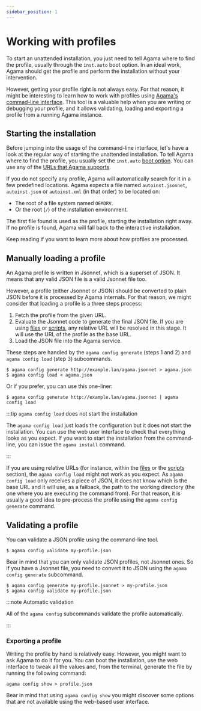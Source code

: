 ```yaml
---
sidebar_position: 1
---
```


# Working with profiles

To start an unattended installation, you just need to tell Agama where to find the profile, usually
through the `inst.auto` boot option. In an ideal work, Agama should get the profile and perform the
installation without your intervention.

However, getting your profile right is not always easy. For that reason, it might be interesting to
learn how to work with profiles using [Agama's commad-line interface](../cli). This tool is a
valuable help when you are writing or debugging your profile, and it allows validating, loading and
exporting a profile from a running Agama instance.

## Starting the installation

Before jumping into the usage of the command-line interface, let's have a look at the regular way of
starting the unattended installation. To tell Agama where to find the profile, you usually set the
`inst.auto` [boot option](../boot_options). You can use any of the
[URLs that Agama supports](../urls).

If you do not specify any profile, Agama will automatically search for it in a few predefined
locations. Agama expects a file named `autoinst.jsonnet`, `autoinst.json` or `autoinst.xml` (in that
order) to be located on:

- The root of a file system named `OEMDRV`.
- Or the root (`/`) of the installation environment.

The first file found is used as the profile, starting the installation right away. If no profile is
found, Agama will fall back to the interactive installation.

Keep reading if you want to learn more about how profiles are processed.

## Manually loading a profile

An Agama profile is written in Jsonnet, which is a superset of JSON. It means that any valid JSON
file is a valid Jsonnet file too.

However, a profile (either Jsonnet or JSON) should be converted to plain JSON before it is processed
by Agama internals. For that reason, we might consider that loading a profile is a three steps
process:

1. Fetch the profile from the given URL.
2. Evaluate the Jsonnet code to generate the final JSON file. If you are using
   [files](./profile/files) or [scripts](./profile/scripts), any relative URL will be resolved in
   this stage. It will use the URL of the profile as the base URL.
3. Load the JSON file into the Agama service.

These steps are handled by the `agama config generate` (steps 1 and 2) and `agama config load`
(step 3) subcommands.

```console
$ agama config generate http://example.lan/agama.jsonnet > agama.json
$ agama config load < agama.json
```

Or if you prefer, you can use this one-liner:

```
$ agama config generate http://example.lan/agama.jsonnet | agama config load
```

:::tip `agama config load` does not start the installation

The `agama config load` just loads the configuration but it does not start the installation. You can
use the web user interface to check that everything looks as you expect. If you want to start the
installation from the command-line, you can issue the `agama install` command.

:::

If you are using relative URLs (for instance, within the [files](./profile/files) or the
[scripts](./profile/scripts) section), the `agama config load` might not work as you expect. As
`agama config load` only receives a piece of JSON, it does not know which is the base URL and it
will use, as a fallback, the path to the working directory (the one where you are executing the
command from). For that reason, it is usually a good idea to pre-process the profile using the
`agama config generate` command.

## Validating a profile

You can validate a JSON profile using the command-line tool.

```console
$ agama config validate my-profile.json
```

Bear in mind that you can only validate JSON profiles, not Jsonnet ones. So if you have a Jsonnet
file, you need to convert it to JSON using the `agama config generate` subcommand.

```console
$ agama config generate my-profile.jsonnet > my-profile.json
$ agama config validate my-profile.json
```

:::note Automatic validation

All of the `agama config` subcommands validate the profile automatically.

:::

### Exporting a profile

Writing the profile by hand is relatively easy. However, you might want to ask Agama to do it for
you. You can boot the installation, use the web interface to tweak all the values and, from the
terminal, generate the file by running the following command:

```console
agama config show > profile.json
```

Bear in mind that using `agama config show` you might discover some options that are not available
using the web-based user interface.
